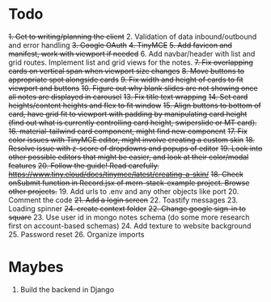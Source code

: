 # Todo


~~1. Get to writing/planning the client~~ 
2. Validation of data inbound/outbound and error handling 
~~3. Google OAuth~~ 
~~4. TinyMCE~~
~~5. Add favicon and manifest, work with viewport if needed~~
6. Add navbar/header with list and grid routes. Implement list and grid views for the notes. 
~~7. ~~Fix overlapping cards on vertical span when viewport size changes~~~~
~~8. Move buttons to appropriate spot alongside cards~~
~~9. Fix width and height of cards to fit viewport and buttons~~
~~10. Figure out why blank slides are not showing once all notes are displayed in carousel~~
~~13. Fix title text wrapping~~
~~14. Set card heights/content heights and flex to fit window~~
~~15. Align buttons to bottom of card, have grid fit to viewport with padding by manipulating card height~~ 
~~(find out what is currently controlling card height, swiperslide or MT card).~~
~~16. material-tailwind card component, might find new component~~
~~17. Fix color issues with TinyMCE editor, might involve creating a custom skin~~
~~18. Resolve issue with z-score of dropdowns and popups of editor~~
~~19. Look into other possible editors that might be easier, and look at their color/modal features~~
~~20. Follow the guide! Read carefully. https://www.tiny.cloud/docs/tinymce/latest/creating-a-skin/~~
~~18. Check onSubmit function in Record.jsx of mern-stack-example project. Browse other projects.~~
19. Add urls to .env and any other objects like port
20. Comment the code
~~21. Add a login screen~~
22. Toastify messages
23. Loading spinner
~~24. create context folder~~
~~22. Change google sign-in to square~~
23. Use user id in mongo notes schema (do some more research first on account-based schemas)
24. Add texture to website background
25. Password reset
26. Organize imports



# Maybes

1. Build the backend in Django